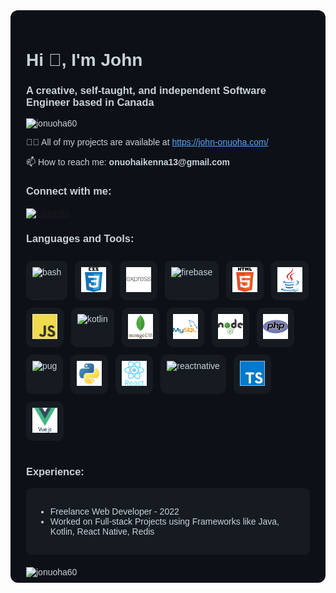 <div style="background-color: #0d1117; color: #c9d1d9; padding: 25px; border-radius: 12px; font-family: Arial, sans-serif;">

  <h1 align="left">Hi 👋, I'm John</h1>
  <h3 align="left">A creative, self-taught, and independent Software Engineer based in Canada</h3>

  <p align="left">
    <img src="https://komarev.com/ghpvc/?username=jonuoha60&label=Profile%20views&color=0e75b6&style=flat" alt="jonuoha60" />
  </p>

  <p>👨‍💻 All of my projects are available at <a href="https://john-onuoha.com/" style="color:#58a6ff;">https://john-onuoha.com/</a></p>

  <p>📫 How to reach me: <strong>onuohaikenna13@gmail.com</strong></p>

  <h3 align="left">Connect with me:</h3>
  <p align="left">
    <a href="https://www.linkedin.com/in/john-onuoha-864460349/" target="blank">
      <img align="center" src="https://raw.githubusercontent.com/rahuldkjain/github-profile-readme-generator/master/src/images/icons/Social/linked-in-alt.svg" alt="LinkedIn" height="30" width="40" />
    </a>
  </p>

  <h3 align="left">Languages and Tools:</h3>
  <div style="display: flex; flex-wrap: wrap; gap: 12px; padding-top: 10px;">
    <!-- Tool Item -->
    <div style="background-color: #161b22; border-radius: 10px; padding: 10px;">
      <img src="https://www.vectorlogo.zone/logos/gnu_bash/gnu_bash-icon.svg" alt="bash" width="40" height="40" />
    </div>
    <div style="background-color: #161b22; border-radius: 10px; padding: 10px;">
      <img src="https://raw.githubusercontent.com/devicons/devicon/master/icons/css3/css3-original-wordmark.svg" alt="css3" width="40" height="40" />
    </div>
    <div style="background-color: #161b22; border-radius: 10px; padding: 10px;">
      <img src="https://raw.githubusercontent.com/devicons/devicon/master/icons/express/express-original-wordmark.svg" alt="express" width="40" height="40" />
    </div>
    <div style="background-color: #161b22; border-radius: 10px; padding: 10px;">
      <img src="https://www.vectorlogo.zone/logos/firebase/firebase-icon.svg" alt="firebase" width="40" height="40" />
    </div>
    <div style="background-color: #161b22; border-radius: 10px; padding: 10px;">
      <img src="https://raw.githubusercontent.com/devicons/devicon/master/icons/html5/html5-original-wordmark.svg" alt="html5" width="40" height="40" />
    </div>
    <div style="background-color: #161b22; border-radius: 10px; padding: 10px;">
      <img src="https://raw.githubusercontent.com/devicons/devicon/master/icons/java/java-original.svg" alt="java" width="40" height="40" />
    </div>
    <div style="background-color: #161b22; border-radius: 10px; padding: 10px;">
      <img src="https://raw.githubusercontent.com/devicons/devicon/master/icons/javascript/javascript-original.svg" alt="javascript" width="40" height="40" />
    </div>
    <div style="background-color: #161b22; border-radius: 10px; padding: 10px;">
      <img src="https://www.vectorlogo.zone/logos/kotlinlang/kotlinlang-icon.svg" alt="kotlin" width="40" height="40" />
    </div>
    <div style="background-color: #161b22; border-radius: 10px; padding: 10px;">
      <img src="https://raw.githubusercontent.com/devicons/devicon/master/icons/mongodb/mongodb-original-wordmark.svg" alt="mongodb" width="40" height="40" />
    </div>
    <div style="background-color: #161b22; border-radius: 10px; padding: 10px;">
      <img src="https://raw.githubusercontent.com/devicons/devicon/master/icons/mysql/mysql-original-wordmark.svg" alt="mysql" width="40" height="40" />
    </div>
    <div style="background-color: #161b22; border-radius: 10px; padding: 10px;">
      <img src="https://raw.githubusercontent.com/devicons/devicon/master/icons/nodejs/nodejs-original-wordmark.svg" alt="nodejs" width="40" height="40" />
    </div>
    <div style="background-color: #161b22; border-radius: 10px; padding: 10px;">
      <img src="https://raw.githubusercontent.com/devicons/devicon/master/icons/php/php-original.svg" alt="php" width="40" height="40" />
    </div>
    <div style="background-color: #161b22; border-radius: 10px; padding: 10px;">
      <img src="https://cdn.worldvectorlogo.com/logos/pug.svg" alt="pug" width="40" height="40" />
    </div>
    <div style="background-color: #161b22; border-radius: 10px; padding: 10px;">
      <img src="https://raw.githubusercontent.com/devicons/devicon/master/icons/python/python-original.svg" alt="python" width="40" height="40" />
    </div>
    <div style="background-color: #161b22; border-radius: 10px; padding: 10px;">
      <img src="https://raw.githubusercontent.com/devicons/devicon/master/icons/react/react-original-wordmark.svg" alt="react" width="40" height="40" />
    </div>
    <div style="background-color: #161b22; border-radius: 10px; padding: 10px;">
      <img src="https://reactnative.dev/img/header_logo.svg" alt="reactnative" width="40" height="40" />
    </div>
    <div style="background-color: #161b22; border-radius: 10px; padding: 10px;">
      <img src="https://raw.githubusercontent.com/devicons/devicon/master/icons/typescript/typescript-original.svg" alt="typescript" width="40" height="40" />
    </div>
    <div style="background-color: #161b22; border-radius: 10px; padding: 10px;">
      <img src="https://raw.githubusercontent.com/devicons/devicon/master/icons/vuejs/vuejs-original-wordmark.svg" alt="vuejs" width="40" height="40" />
    </div>
  </div>

  <h3 align="left" style="margin-top: 40px;">Experience:</h3>
  <div style="background-color: #161b22; padding: 15px; border-radius: 8px; margin-bottom: 20px;">
    <ul>
      <li>Freelance Web Developer - 2022</li>
      <li>Worked on Full-stack Projects using Frameworks like Java, Kotlin, React Native, Redis</li>
    </ul>
  </div>

  <p>
    <img align="left" src="https://github-readme-stats.vercel.app/api/top-langs?username=jonuoha60&show_icons=true&locale=en&layout=compact" alt="jonuoha60" />
  </p>

</div>
